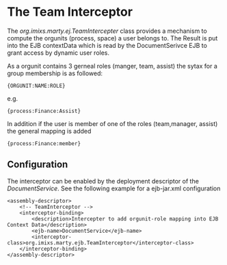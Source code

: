 # The Team Interceptor

The *org.imixs.marty.ej.TeamIntercepter* class provides a mechanism to compute the orgunits (process,
space) a user belongs to. The Result is put into the EJB contextData which is
 read by the DocumentSerivce EJB to grant access by dynamic user roles.

 
As a orgunit contains 3 gerneal roles (manger, team, assist) the sytax for a
group membership is as followed:

    {ORGUNIT:NAME:ROLE}

e.g.

    {process:Finance:Assist}
 
In addition if the user is member of one of the roles (team,manager, assist) the general mapping is added 

    {process:Finance:member}

## Configuration
    
The interceptor can be enabled by the deployment descriptor of the *DocumentService*. See the following example for a ejb-jar.xml configuration

    <assembly-descriptor>
		<!-- TeamInterceptor -->
		<interceptor-binding> 
		    <description>Intercepter to add orgunit-role mapping into EJB Context Data</description> 
		    <ejb-name>DocumentService</ejb-name> 
			<interceptor-class>org.imixs.marty.ejb.TeamInterceptor</interceptor-class> 
		</interceptor-binding>
	</assembly-descriptor>
  
 
 